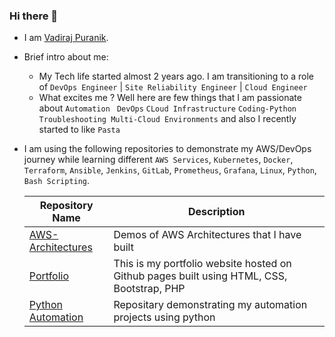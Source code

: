 ### Hi there 👋

- I am [Vadiraj Puranik](https://in.linkedin.com/in/vadiraj-puranik-4518a4165).

- Brief intro about me:
  * My Tech life started almost 2 years ago. I am transitioning to a role of `DevOps Engineer` |  `Site Reliability Engineer` | `Cloud Engineer`
  * What excites me ? Well here are few things that I am passionate about 
  `Automation `
  `DevOps`
  `CLoud Infrastructure`
  `Coding-Python`
  `Troubleshooting Multi-Cloud Environments` and also I recently started to like `Pasta `

- I am using the following  repositories to demonstrate  my AWS/DevOps journey while learning different `AWS Services`, `Kubernetes`, `Docker`, `Terraform`, `Ansible`,  `Jenkins`, `GitLab`,  `Prometheus`, `Grafana`, `Linux`, `Python`, `Bash Scripting`.

  | Repository Name | Description  |
  | ------ | ------ |
  | [AWS-Architectures](https://github.com/Vadiraj-Puranik/AWS-Architectures) | Demos of AWS Architectures that I have built |
  | [Portfolio](https://github.com/Vadiraj-Puranik/Portfolio) | This is my portfolio website hosted on Github pages built using HTML, CSS, Bootstrap, PHP |
  | [Python Automation ](https://github.com/Vadiraj-Puranik/PythonAutomation) | Repositary demonstrating my automation projects using python |
  
